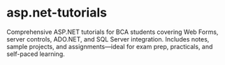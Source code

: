 # asp.net-tutorials
Comprehensive ASP.NET tutorials for BCA students covering Web Forms, server controls, ADO.NET, and SQL Server integration. Includes notes, sample projects, and assignments—ideal for exam prep, practicals, and self-paced learning.
